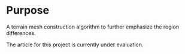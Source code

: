 # Purpose
A terrain mesh construction algorithm to further emphasize the region differences.

The article for this project is currently under evaluation.
